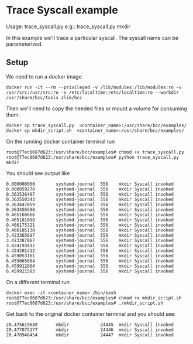 # Trace Syscall example

Usage: trace_syscall.py <syscall>
e.g.: trace_syscall.py mkdir

In this example we'll trace a particular syscall. The syscall name can be parameterized.

## Setup

We need to run a docker image.

```
docker run -it --rm --privileged -v /lib/modules:/lib/modules:ro -v /usr/src:/usr/src:ro -v /etc/localtime:/etc/localtime:ro --workdir /usr/share/bcc/tools zlim/bcc
```

Then we'll need to copy the needed files or mount a volume for consuming them.

```
docker cp trace_syscall.py  <container_name>:/usr/share/bcc/examples/
docker cp mkdir_script.sh  <container_name>:/usr/share/bcc/examples/
```

On the running docker container terminal run

```
root@77ec0687d623:/usr/share/bcc/examples# chmod +x trace_syscall.py
root@77ec0687d623:/usr/share/bcc/examples# python trace_syscall.py mkdir
```

You should see output like

```
0.000000000        systemd-journal  556    mkdir Syscall invoked
0.000059278        systemd-journal  556    mkdir Syscall invoked
0.362536467        systemd-journal  556    mkdir Syscall invoked
0.362550343        systemd-journal  556    mkdir Syscall invoked
0.363447059        systemd-journal  556    mkdir Syscall invoked
0.363456598        systemd-journal  556    mkdir Syscall invoked
0.465168666        systemd-journal  556    mkdir Syscall invoked
0.465181098        systemd-journal  556    mkdir Syscall invoked
0.466175321        systemd-journal  556    mkdir Syscall invoked
0.466185130        systemd-journal  556    mkdir Syscall invoked
3.423365697        systemd-journal  556    mkdir Syscall invoked
3.423387067        systemd-journal  556    mkdir Syscall invoked
3.424193432        systemd-journal  556    mkdir Syscall invoked
3.424201412        systemd-journal  556    mkdir Syscall invoked
6.459053161        systemd-journal  556    mkdir Syscall invoked
6.459065604        systemd-journal  556    mkdir Syscall invoked
6.459912664        systemd-journal  556    mkdir Syscall invoked
6.459921583        systemd-journal  556    mkdir Syscall invoked
```

On a different terminal run

```
docker exec -it <container_name> /bin/bash
root@77ec0687d623:/usr/share/bcc/examples# chmod +x mkdir_script.sh
root@77ec0687d623:/usr/share/bcc/examples# ./mkdir_script.sh
```

Get back to the original docker container terminal and you should see:

```
20.475619649       mkdir            24445  mkdir Syscall invoked
20.477075177       mkdir            24446  mkdir Syscall invoked
20.478946454       mkdir            24447  mkdir Syscall invoked

```
